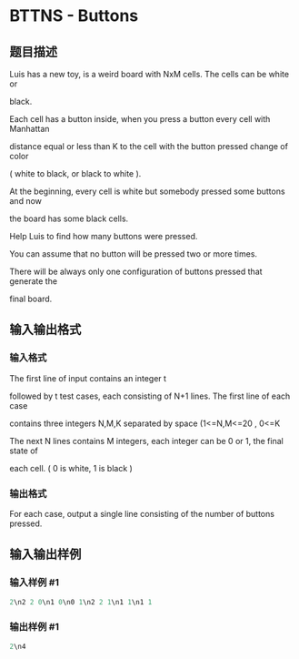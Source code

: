 # BTTNS - Buttons

## 题目描述

Luis has a new toy, is a weird board with NxM cells. The cells can be white or

black.

Each cell has a button inside, when you press a button every cell with Manhattan

distance equal or less than K to the cell with the button pressed change of color

( white to black, or black to white ).

At the beginning, every cell is white but somebody pressed some buttons and now

the board has some black cells.

Help Luis to find how many buttons were pressed.

You can assume that no button will be pressed two or more times.

There will be always only one configuration of buttons pressed that generate the

final board.

## 输入输出格式

### 输入格式

The first line of input contains an integer t

followed by t test cases, each consisting of N+1 lines. The first line of each case

contains three integers N,M,K separated by space (1<=N,M<=20 , 0<=K

The next N lines contains M integers, each integer can be 0 or 1, the final state of

each cell. ( 0 is white, 1 is black )

### 输出格式

For each case, output a single line consisting of the number of buttons pressed.

## 输入输出样例

### 输入样例 #1

```cpp
2\n2 2 0\n1 0\n0 1\n2 2 1\n1 1\n1 1
```


### 输出样例 #1

```cpp
2\n4
```


